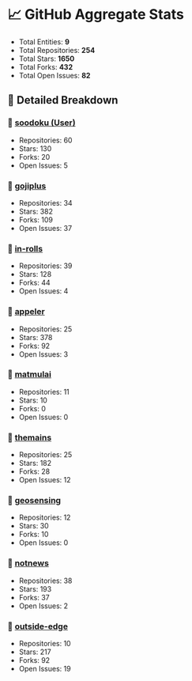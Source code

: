 # 📈 GitHub Aggregate Stats

- Total Entities: **9**
- Total Repositories: **254**
- Total Stars: **1650**
- Total Forks: **432**
- Total Open Issues: **82**

## 🚀 Detailed Breakdown

### 🏢 [soodoku (User)](https://github.com/soodoku)
- Repositories: 60
- Stars: 130
- Forks: 20
- Open Issues: 5

### 🏢 [gojiplus](https://github.com/gojiplus)
- Repositories: 34
- Stars: 382
- Forks: 109
- Open Issues: 37

### 🏢 [in-rolls](https://github.com/in-rolls)
- Repositories: 39
- Stars: 128
- Forks: 44
- Open Issues: 4

### 🏢 [appeler](https://github.com/appeler)
- Repositories: 25
- Stars: 378
- Forks: 92
- Open Issues: 3

### 🏢 [matmulai](https://github.com/matmulai)
- Repositories: 11
- Stars: 10
- Forks: 0
- Open Issues: 0

### 🏢 [themains](https://github.com/themains)
- Repositories: 25
- Stars: 182
- Forks: 28
- Open Issues: 12

### 🏢 [geosensing](https://github.com/geosensing)
- Repositories: 12
- Stars: 30
- Forks: 10
- Open Issues: 0

### 🏢 [notnews](https://github.com/notnews)
- Repositories: 38
- Stars: 193
- Forks: 37
- Open Issues: 2

### 🏢 [outside-edge](https://github.com/outside-edge)
- Repositories: 10
- Stars: 217
- Forks: 92
- Open Issues: 19

